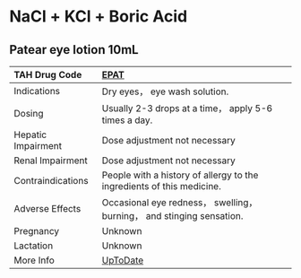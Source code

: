 # NaCl + KCl + Boric Acid

## Patear eye lotion 10mL

| TAH Drug Code      | [EPAT](https://www.tahsda.org.tw/drugs/hissearch.php?drug_code=EPAT)                       |
|:-------------------|:-------------------------------------------------------------------------------------------|
| Indications        | Dry eyes， eye wash solution.                                                              |
| Dosing             | Usually 2-3 drops at a time， apply 5-6 times a day.                                       |
| Hepatic Impairment | Dose adjustment not necessary                                                              |
| Renal Impairment   | Dose adjustment not necessary                                                              |
| Contraindications  | People with a history of allergy to the ingredients of this medicine.                      |
| Adverse Effects    | Occasional eye redness， swelling， burning， and stinging sensation.                      |
| Pregnancy          | Unknown                                                                                    |
| Lactation          | Unknown                                                                                    |
| More Info          | [UpToDate](https://www.uptodate.com/contents/nacl-and-kcl-and-boric-acid-drug-information) |

